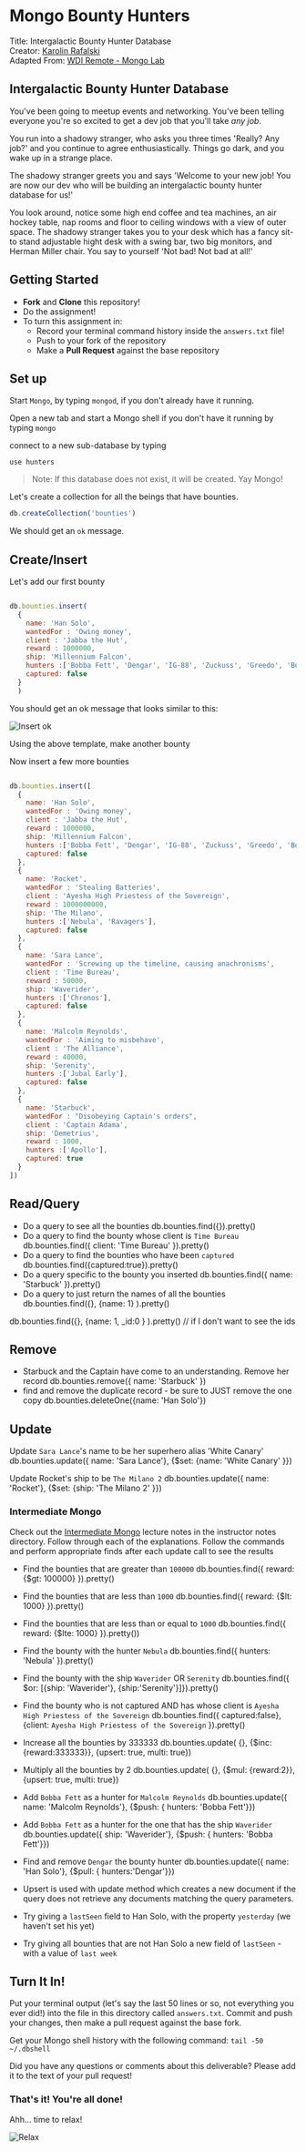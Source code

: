 # Mongo Bounty Hunters
Title: Intergalactic Bounty Hunter Database<br>
Creator: [Karolin Rafalski](https://generalassemb.ly/instructors/karolina-rafalski/11367) <br>
Adapted From: [WDI Remote - Mongo Lab](https://git.generalassemb.ly/Web-Development-Immersive-Remote/WDIR-Stan-Lee/blob/master/unit_2/w06d02/student_labs/morning.md) <br>

## Intergalactic Bounty Hunter Database

You've been going to meetup events and networking. You've been telling everyone you're so excited to get a dev job that you'll take _any job_.

You run into a shadowy stranger, who asks you three times 'Really? Any job?' and you continue to agree enthusiastically. Things go dark, and you wake up in a strange place.

The shadowy stranger greets you and says 'Welcome to your new job! You are now our dev who will be building an intergalactic bounty hunter database for us!'

You look around, notice some high end coffee and tea machines, an air hockey table, nap rooms and floor to ceiling windows with a view of outer space. The shadowy stranger takes you to your desk which has a fancy sit-to stand adjustable hight desk with a swing bar, two big monitors, and Herman Miller chair. You say to yourself 'Not bad! Not bad at all!'

## Getting Started

* **Fork** and **Clone** this repository!
* Do the assignment!
* To turn this assignment in:
    * Record your terminal command history inside the `answers.txt` file!
    * Push to your fork of the repository
    * Make a **Pull Request** against the base repository

## Set up

Start `Mongo`, by typing `mongod`, if you don't already have it running.

Open a new tab and start a Mongo shell if you don't have it running by typing `mongo`

connect to a new sub-database by typing

```
use hunters
```

> Note: If this database does not exist, it will be created. Yay Mongo!

Let's create a collection for all the beings that have bounties.

```js
db.createCollection('bounties')
```

We should get an `ok` message.

## Create/Insert

Let's add our first bounty

```js

db.bounties.insert(
  {
    name: 'Han Solo',
    wantedFor : 'Owing money',
    client : 'Jabba the Hut',
    reward : 1000000,
    ship: 'Millennium Falcon',
    hunters :['Bobba Fett', 'Dengar', 'IG-88', 'Zuckuss', 'Greedo', 'Bossk', '4-LOM'],
    captured: false
  }
  )
```

You should get an ok message that looks similar to this:

![Insert ok](https://i.imgur.com/KdFh4Ss.png)

Using the above template, make another bounty

Now insert a few more bounties

```js

db.bounties.insert([
  {
    name: 'Han Solo',
    wantedFor : 'Owing money',
    client : 'Jabba the Hut',
    reward : 1000000,
    ship: 'Millennium Falcon',
    hunters :['Bobba Fett', 'Dengar', 'IG-88', 'Zuckuss', 'Greedo', 'Bossk', '4-LOM'],
    captured: false
  },
  {
    name: 'Rocket',
    wantedFor : 'Stealing Batteries',
    client : 'Ayesha High Priestess of the Sovereign',
    reward : 1000000000,
    ship: 'The Milano',
    hunters :['Nebula', 'Ravagers'],
    captured: false
  },
  {
    name: 'Sara Lance',
    wantedFor : 'Screwing up the timeline, causing anachronisms',
    client : 'Time Bureau',
    reward : 50000,
    ship: 'Waverider',
    hunters :['Chronos'],
    captured: false
  },
  {
    name: 'Malcolm Reynolds',
    wantedFor : 'Aiming to misbehave',
    client : 'The Alliance',
    reward : 40000,
    ship: 'Serenity',
    hunters :['Jubal Early'],
    captured: false
  },
  {
    name: 'Starbuck',
    wantedFor : "Disobeying Captain's orders",
    client : 'Captain Adama',
    ship: 'Demetrius',
    reward : 1000,
    hunters :['Apollo'],
    captured: true
  }
])
```

## Read/Query

- Do a query to see all the bounties
db.bounties.find({}).pretty()
- Do a query to find the bounty whose client is `Time Bureau`
db.bounties.find({ client: 'Time Bureau' }).pretty()
- Do a query to find the bounties who have been `captured`
db.bounties.find({captured:true}).pretty()
- Do a query specific to the bounty you inserted
db.bounties.find({ name: 'Starbuck' }).pretty()
- Do a query to just return the names of all the bounties
db.bounties.find({}, {name: 1} ).pretty()

db.bounties.find({}, {name: 1, _id:0 } ).pretty()  // if I don't  want to see the ids

## Remove

- Starbuck and the Captain have come to an understanding. Remove her record
db.bounties.remove({ name: 'Starbuck' })
- find and remove the duplicate record - be sure to JUST remove the one copy
db.bounties.deleteOne({name: 'Han Solo'})

## Update

Update `Sara Lance`'s name to be her superhero alias 'White Canary'
db.bounties.update({ name: 'Sara Lance'}, {$set: {name: 'White Canary' }})

Update Rocket's ship to be `The Milano 2`
db.bounties.update({ name: 'Rocket'}, {$set: {ship: 'The Milano 2' }})

### Intermediate Mongo

Check out the [Intermediate Mongo](https://gawdiseattle.gitbook.io/wdi/04-databases/mongo-intro/intermediate) lecture notes in the instructor notes directory. Follow through each of the explanations. Follow the commands and perform appropriate finds after each update call to see the results

- Find the bounties that are greater than `100000`
db.bounties.find({ reward: {$gt: 100000} }).pretty()
- Find the bounties that are less than `1000`
db.bounties.find({ reward: {$lt: 1000} }).pretty()
- Find the bounties that are less than or equal to `1000`
db.bounties.find({ reward: {$lte: 1000} }).pretty())


- Find the bounty with the hunter `Nebula`
db.bounties.find({ hunters: 'Nebula' }).pretty()
- Find the bounty with the ship `Waverider` OR `Serenity`
db.bounties.find({ $or: [{ship: 'Waverider'}, {ship:'Serenity'}]}).pretty()
- Find the bounty who is not captured AND has whose client is `Ayesha High Priestess of the Sovereign`
db.bounties.find({ captured:false}, {client: `Ayesha High Priestess of the Sovereign` }).pretty()
- Increase all the bounties by 333333
db.bounties.update( {}, {$inc: {reward:333333}}, {upsert: true, multi: true})
- Multiply all the bounties by 2
db.bounties.update( {}, {$mul: {reward:2}}, {upsert: true, multi: true})
- Add `Bobba Fett` as a hunter for `Malcolm Reynolds`
db.bounties.update({ name: 'Malcolm Reynolds'}, {$push: { hunters: 'Bobba Fett'}})
- Add `Bobba Fett` as a hunter for the one that has the ship `Waverider`
db.bounties.update({ ship: 'Waverider'}, {$push: { hunters: 'Bobba Fett'}})
- Find and remove `Dengar` the bounty hunter
db.bounties.update({ name: 'Han Solo'}, {$pull: { hunters:'Dengar'}})
- Upsert is used with update method which creates a new document if the query does not retrieve any documents matching the query parameters.
- Try giving a `lastSeen` field to Han Solo, with the property `yesterday` (we haven't set his yet)
- Try giving all bounties that are not Han Solo a new field of `lastSeen` - with a value of `last week`

## Turn It In!

Put your terminal output (let's say the last 50 lines or so, not everything you ever did!) into the file in this directory called `answers.txt`. Commit and push your changes, then make a pull request against the base fork.

Get your Mongo shell history with the following command: `tail -50 ~/.dbshell`

Did you have any questions or comments about this deliverable? Please add it to the text of your pull request!

### That's it! You're all done!

Ahh... time to relax!

![Relax](https://media.giphy.com/media/hR7yR2AMVxv8c/giphy.gif)

